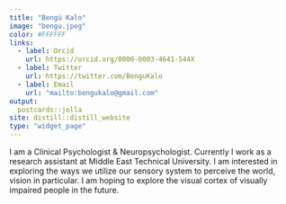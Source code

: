 ```yaml
---
title: "Bengü Kalo"
image: "bengu.jpeg"
color: #FFFFFF	
links:
  - label: Orcid
    url: https://orcid.org/0000-0003-4641-544X
  - label: Twitter
    url: https://twitter.com/BenguKalo
  - label: Email
    url: "mailto:bengukalo@gmail.com"
output:
  postcards::jolla
site: distill::distill_website
type: "widget_page"
---
```


I am a Clinical Psychologist & Neuropsychologist. Currently I work as a research assistant at Middle East Technical University. I am interested in exploring the ways we utilize our sensory system to perceive the world, vision in particular. I am hoping to explore the visual cortex of visually impaired people in the future. 